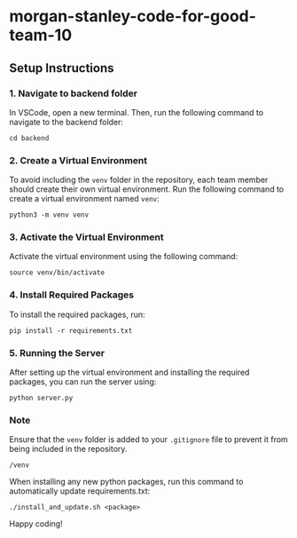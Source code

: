 # morgan-stanley-code-for-good-team-10

## Setup Instructions

### 1. Navigate to backend folder

In VSCode, open a new terminal. Then, run the following command to navigate to the backend folder:

```cd backend```

### 2. Create a Virtual Environment

To avoid including the `venv` folder in the repository, each team member should create their own virtual environment. Run the following command to create a virtual environment named `venv`:

```python3 -m venv venv```

### 3. Activate the Virtual Environment

Activate the virtual environment using the following command:

```source venv/bin/activate```

### 4. Install Required Packages

To install the required packages, run:

```pip install -r requirements.txt```

### 5. Running the Server

After setting up the virtual environment and installing the required packages, you can run the server using:

```python server.py```

### Note

Ensure that the `venv` folder is added to your `.gitignore` file to prevent it from being included in the repository.

```/venv```

When installing any new python packages, run this command to automatically update requirements.txt:

```./install_and_update.sh <package>```

Happy coding!
